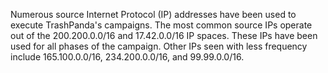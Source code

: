 



Numerous source Internet Protocol (IP) addresses have been used to execute TrashPanda's
campaigns. The most common source IPs operate out of the 200.200.0.0/16 and
17.42.0.0/16 IP spaces. These IPs have been used for all phases of the campaign. Other IPs
seen with less frequency include 165.100.0.0/16, 234.200.0.0/16, and 99.99.0.0/16.





































